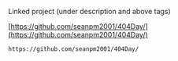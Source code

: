 
Linked project (under description and above tags)

[https://github.com/seanpm2001/404Day/](https://github.com/seanpm2001/404Day/)

```
https://github.com/seanpm2001/404Day/
```
